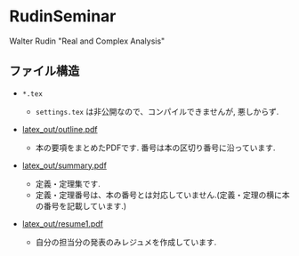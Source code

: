 # RudinSeminar
Walter Rudin "Real and Complex Analysis"


## ファイル構造
- `*.tex`
    - `settings.tex` は非公開なので、コンパイルできませんが, 悪しからず.

- [latex_out/outline.pdf](./latex_out/outline.pdf)
    - 本の要項をまとめたPDFです. 番号は本の区切り番号に沿っています.

- [latex_out/summary.pdf](./latex_out/summary.pdf)
    - 定義・定理集です.
    - 定義・定理番号は、本の番号とは対応していません.(定義・定理の横に本の番号を記載しています.)

- [latex_out/resume1.pdf](./latex_out/resume1.pdf)
    - 自分の担当分の発表のみレジュメを作成しています.
